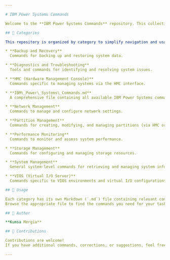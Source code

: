```yaml
---

# IBM Power Systems Commands

Welcome to the **IBM Power Systems Commands** repository. This collection of categorized command references is intended to help administrators manage IBM Power Systems environments more efficiently.

## 📁 Categories

This repository is organized by category to simplify navigation and usage:

* **Backup and Recovery**
  Commands for backing up and restoring system data.

* **Diagnostics and Troubleshooting**
  Tools and commands for identifying and resolving system issues.

* **HMC (Hardware Management Console)**
  Commands specific to managing systems via the HMC interface.

* **IBM\_Power\_Systems\_Commands.md**
  A comprehensive file containing all available IBM Power Systems commands in one place.

* **Network Management**
  Commands to manage and configure network settings.

* **Partition Management**
  Commands for creating, modifying, and managing partitions (via HMC or IVM).

* **Performance Monitoring**
  Commands to monitor and assess system performance.

* **Storage Management**
  Commands for configuring and managing storage resources.

* **System Management**
  General system-level commands for retrieving and managing system information.

* **VIOS (Virtual I/O Server)**
  Commands specific to VIOS environments and virtual I/O configurations.

## 🚀 Usage

Each category has its own Markdown (`.md`) file containing relevant commands and brief usage instructions.
Browse the appropriate file to find the commands you need for your task.

## 👤 Author

**Kumsa Mergia**

## 🤝 Contributions

Contributions are welcome!
If you have additional commands, corrections, or suggestions, feel free to open an issue or submit a pull request.

---
```



